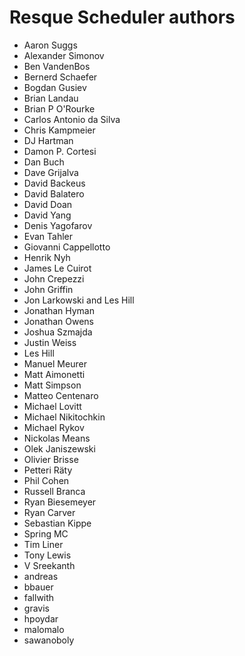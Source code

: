Resque Scheduler authors
========================

- Aaron Suggs
- Alexander Simonov
- Ben VandenBos
- Bernerd Schaefer
- Bogdan Gusiev
- Brian Landau
- Brian P O'Rourke
- Carlos Antonio da Silva
- Chris Kampmeier
- DJ Hartman
- Damon P. Cortesi
- Dan Buch
- Dave Grijalva
- David Backeus
- David Balatero
- David Doan
- David Yang
- Denis Yagofarov
- Evan Tahler
- Giovanni Cappellotto
- Henrik Nyh
- James Le Cuirot
- John Crepezzi
- John Griffin
- Jon Larkowski and Les Hill
- Jonathan Hyman
- Jonathan Owens
- Joshua Szmajda
- Justin Weiss
- Les Hill
- Manuel Meurer
- Matt Aimonetti
- Matt Simpson
- Matteo Centenaro
- Michael Lovitt
- Michael Nikitochkin
- Michael Rykov
- Nickolas Means
- Olek Janiszewski
- Olivier Brisse
- Petteri Räty
- Phil Cohen
- Russell Branca
- Ryan Biesemeyer
- Ryan Carver
- Sebastian Kippe
- Spring MC
- Tim Liner
- Tony Lewis
- V Sreekanth
- andreas
- bbauer
- fallwith
- gravis
- hpoydar
- malomalo
- sawanoboly
